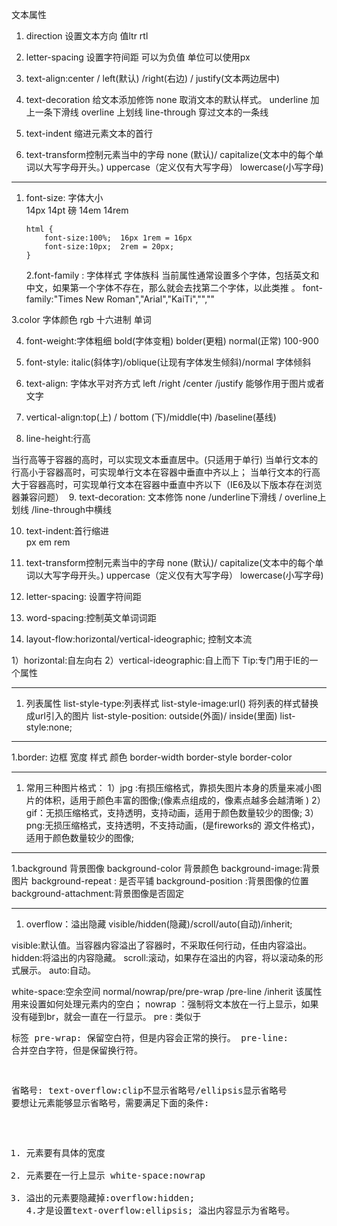 文本属性

1. direction  设置文本方向
    值ltr  rtl  

2. letter-spacing 设置字符间距
  可以为负值 
  单位可以使用px

3. text-align:center / left(默认) /right(右边) / justify(文本两边居中)

4. text-decoration 给文本添加修饰
  none  取消文本的默认样式。 
  underline 加上一条下滑线
  overline 上划线
  line-through 穿过文本的一条线 


5. text-indent 缩进元素文本的首行

6. text-transform控制元素当中的字母 
  none (默认)/
  capitalize(文本中的每个单词以大写字母开头。) 
  uppercase（定义仅有大写字母） 
  lowercase(小写字母) 

---------------------------------------------------------------------------

 1. font-size: 字体大小  
    14px 
    	14pt 磅
    	14em
    	14rem

    	html {
    		font-size:100%;  16px 1rem = 16px
    		font-size:10px;  2rem = 20px;
    	}
    2.font-family : 字体样式 字体族科 
    当前属性通常设置多个字体，包括英文和中文，如果第一个字体不存在，那么就会去找第二个字体，以此类推 。
    font-family:"Times New Roman","Arial","KaiTi","",""

3.color 字体颜色
rgb 
十六进制
单词

4. font-weight:字体粗细 bold(字体变粗) bolder(更粗) normal(正常) 
    100-900

5. font-style: italic(斜体字)/oblique(让现有字体发生倾斜)/normal 字体倾斜
6. text-align: 字体水平对齐方式 left /right /center /justify 能够作用于图片或者文字
7. vertical-align:top(上) / bottom (下)/middle(中) /baseline(基线)
8. line-height:行高  

  当行高等于容器的高时，可以实现文本垂直居中。(只适用于单行)
  当单行文本的行高小于容器高时，可实现单行文本在容器中垂直中齐以上；
  当单行文本的行高大于容器高时，可实现单行文本在容器中垂直中齐以下（IE6及以下版本存在浏览器兼容问题） 
9. text-decoration: 文本修饰 none /underline下滑线 / overline上划线 /line-through中横线

10. text-indent:首行缩进  
  px  em  rem
11. text-transform控制元素当中的字母 
   none (默认)/
   capitalize(文本中的每个单词以大写字母开头。) 
   uppercase（定义仅有大写字母） 
   lowercase(小写字母) 

12. letter-spacing: 设置字符间距

13. word-spacing:控制英文单词词距

14. layout-flow:horizontal/vertical-ideographic;  控制文本流

   1）horizontal:自左向右
   2）vertical-ideographic:自上而下
   Tip:专门用于IE的一个属性

--------------------------------------------------------------------------------
1. 列表属性
  list-style-type:列表样式
  list-style-image:url() 将列表的样式替换成url引入的图片
  list-style-position: outside(外面)/ inside(里面)
  list-style:none;

---------------------------------------------------------------------------------
1.border: 边框 宽度 样式 颜色
border-width
border-style
border-color 

----------------------------------------------------------------------------------
1. 常用三种图片格式：
  1）jpg :有损压缩格式，靠损失图片本身的质量来减小图片的体积，适用于颜色丰富的图像;(像素点组成的，像素点越多会越清晰 )
  2）gif：无损压缩格式，支持透明，支持动画，适用于颜色数量较少的图像;
  3）png:无损压缩格式，支持透明，不支持动画，(是fireworks的 源文件格式)，适用于颜色数量较少的图像;

-----------------------------------------------------------------------------------
1.background 背景图像
background-color 背景颜色
background-image:背景图片
background-repeat : 是否平铺
background-position :背景图像的位置
background-attachment:背景图像是否固定

---------------------------------------------------------------------------------
1. overflow：溢出隐藏
  visible/hidden(隐藏)/scroll/auto(自动)/inherit;

visible:默认值。当容器内容溢出了容器时，不采取任何行动，任由内容溢出。
hidden:将溢出的内容隐藏。
scroll:滚动，如果存在溢出的内容，将以滚动条的形式展示。
auto:自动。


white-space:空余空间 
normal/nowrap/pre/pre-wrap /pre-line /inherit 该属性用来设置如何处理元素内的空白；
nowrap ：强制将文本放在一行上显示，如果没有碰到br，就会一直在一行显示。
pre : 类似于<pre>标签 
pre-wrap: 保留空白符，但是内容会正常的换行。
pre-line: 合并空白字符，但是保留换行符。


省略号:
text-overflow:clip不显示省略号/ellipsis显示省略号
要想让元素能够显示省略号，需要满足下面的条件:
1. 元素要有具体的宽度
2. 元素要在一行上显示 white-space:nowrap
3. 溢出的元素要隐藏掉:overflow:hidden;
  4.才是设置text-overflow:ellipsis; 溢出内容显示为省略号。